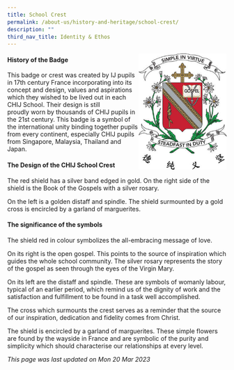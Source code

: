 ```yaml
---
title: School Crest
permalink: /about-us/history-and-heritage/school-crest/
description: ""
third_nav_title: Identity & Ethos
---
```

<img src="/images/School_Crest.jpg" style= "width: 40%; margin-right: 0px;" align = "right">  

#### **History of the Badge**

This badge or crest was created by IJ pupils in 17th century France incorporating into its concept and design, values and aspirations which they wished to be lived out in each CHIJ School. Their design is still proudly worn by thousands of CHIJ pupils in the 21st century. This badge is a symbol of the international unity binding together pupils from every continent, especially CHIJ pupils from Singapore, Malaysia, Thailand and Japan.

#### **The Design of the CHIJ School Crest**

The red shield has a silver band edged in gold. On the right side of the shield is the Book of the Gospels with a silver rosary.

On the left is a golden distaff and spindle. The shield surmounted by a gold cross is encircled by a garland of marguerites.

#### **The significance of the symbols**

The shield red in colour symbolizes the all-embracing message of love. 

On its right is the open gospel. This points to the source of inspiration which guides the whole school community. The silver rosary represents the story of the gospel as seen through the eyes of the Virgin Mary. 

On its left are the distaff and spindle. These are symbols of womanly labour, typical of an earlier period, which remind us of the dignity of work and the satisfaction and fulfillment to be found in a task well accomplished. 

The cross which surmounts the crest serves as a reminder that the source of our inspiration, dedication and fidelity comes from Christ. 

The shield is encircled by a garland of marguerites. These simple flowers are found by the wayside in France and are symbolic of the purity and simplicity which should characterise our relationships at every level.


*This page was last updated on Mon 20 Mar 2023*